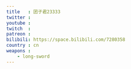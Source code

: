 ```yaml
---
title   : 团子君23333
twitter :
youtube :
twitch  :
patreon :
bilibili: https://space.bilibili.com/7280358
country : cn
weapons :
    - long-sword
---
```


